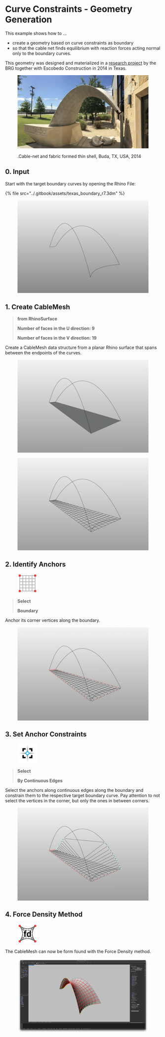 # Curve Constraints - Geometry Generation

This example shows how to ...

* create a geometry based on curve constraints as boundary
* so that the cable net finds equilibrium with reaction forces acting normal only to the boundary curves.&#x20;

This geometry was designed and materialized in a [research project](https://block.arch.ethz.ch/brg/project/cable-net-fabric-formed-thin-shell-buda-tx-usa) by the BRG together with Escobedo Construction in 2014 in Texas.

<figure><img src="../.gitbook/assets/Screenshot 2025-06-30 at 22.22.25.png" alt=""><figcaption><p>.Cable-net and fabric formed thin shell, Buda, TX, USA, 2014</p></figcaption></figure>

## 0. Input

Start with the target boundary curves by opening the Rhino File:

{% file src="../.gitbook/assets/texas_boundary_r7.3dm" %}

<figure><img src="../.gitbook/assets/Screenshot 2025-06-30 at 22.23.53.png" alt=""><figcaption></figcaption></figure>

## 1.  Create CableMesh

> **from RhinoSurface**
>
> **Number of faces in the U direction: 9**
>
> **Number of faces in the V direction: 19**

Create a CableMesh data structure from a planar Rhino surface that spans between the endpoints of the curves.&#x20;

<figure><img src="../.gitbook/assets/Screenshot 2025-06-30 at 22.24.04.png" alt=""><figcaption></figcaption></figure>

<figure><img src="../.gitbook/assets/Screenshot 2025-06-30 at 22.24.15.png" alt=""><figcaption></figcaption></figure>

## 2. Identify Anchors

<div align="left" data-full-width="false"><figure><img src="../../resources/FF_toolbar_buttons/7_FF_anchors.svg" alt=""><figcaption></figcaption></figure></div>

> **Select**&#x20;
>
> **Boundary**

Anchor its corner vertices along the boundary.

<figure><img src="../.gitbook/assets/Screenshot 2025-06-30 at 22.24.26.png" alt=""><figcaption></figcaption></figure>

## 3.  Set Anchor Constraints

<div align="left"><figure><img src="../../resources/FF_toolbar_buttons/10_FF_anchors_modify.svg" alt=""><figcaption></figcaption></figure></div>

> **Select**
>
> **By Continuous Edges**

Select the anchors along continuous edges along the boundary and constrain them to the respective target boundary curve. Pay attention to not select the vertices in the corner, but only the ones in between corners.

<figure><img src="../.gitbook/assets/Screenshot 2025-06-30 at 22.24.35.png" alt=""><figcaption></figcaption></figure>

## 4.  Force Density Method

<div align="left"><figure><img src="../../resources/FF_toolbar_buttons/8_FF_fd.svg" alt=""><figcaption></figcaption></figure></div>

The CableMesh can now be form found with the Force Density method.&#x20;

<figure><img src="../.gitbook/assets/Screenshot 2025-07-01 at 16.37.31.png" alt=""><figcaption></figcaption></figure>
